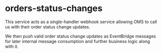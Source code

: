 # orders-status-changes

This service acts as a single-handler webhook service allowing OMS to call us with their order status change updates.

We then push valid order status change updates as EventBridge messages for later internal message consumption and further business logic along with it.
